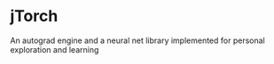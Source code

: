 # jTorch
An autograd engine and a neural net library implemented for personal exploration and learning 
